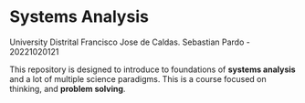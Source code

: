 # Systems Analysis

University Distrital Francisco Jose de Caldas.
Sebastian Pardo - 20221020121

This repository is designed to introduce to foundations of 
__systems analysis__ and a lot of multiple science paradigms.
This is a course focused on thinking, and __problem solving__.

